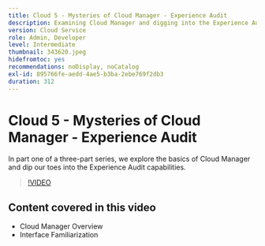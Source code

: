 ```yaml
---
title: Cloud 5 - Mysteries of Cloud Manager - Experience Audit
description: Examining Cloud Manager and digging into the Experience Audit feature
version: Cloud Service
role: Admin, Developer
level: Intermediate
thumbnail: 343620.jpeg
hidefromtoc: yes
recommendations: noDisplay, noCatalog
exl-id: 895766fe-aedd-4ae5-b3ba-2ebe769f2db3
duration: 312
---
```

# Cloud 5 - Mysteries of Cloud Manager - Experience Audit

In part one of a three-part series, we explore the basics of Cloud Manager and dip our toes into the Experience Audit capabilities.

>[!VIDEO](https://video.tv.adobe.com/v/343620?quality=12&learn=on)

## Content covered in this video

+ Cloud Manager Overview
+ Interface Familiarization
